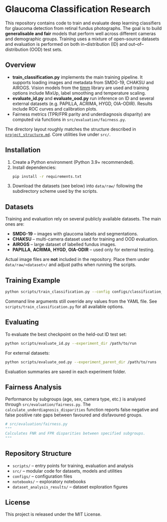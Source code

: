 # Glaucoma Classification Research

This repository contains code to train and evaluate deep learning classifiers for glaucoma detection from retinal fundus photographs. The goal is to build **generalisable and fair** models that perform well across different cameras and demographic groups. Training uses a mixture of open–source datasets and evaluation is performed on both in–distribution (ID) and out–of–distribution (OOD) test sets.

## Overview
- **train\_classification.py** implements the main training pipeline. It supports loading images and metadata from SMDG-19, CHAKSU and AIROGS. Vision models from the [timm](https://github.com/huggingface/pytorch-image-models) library are used and training options include MixUp, label smoothing and temperature scaling.
- **evaluate\_id.py** and **evaluate\_ood.py** run inference on ID and several external datasets (e.g. PAPILLA, ACRIMA, HYGD, OIA-ODIR). Results include ROC curves and calibration plots.
- Fairness metrics (TPR/FPR parity and underdiagnosis disparity) are computed via functions in `src/evaluation/fairness.py`.

The directory layout roughly matches the structure described in [`project_structure.md`](project_structure.md). Core utilities live under `src/`.

## Installation
1. Create a Python environment (Python 3.9+ recommended).
2. Install dependencies:
   ```bash
   pip install -r requirements.txt
   ```
3. Download the datasets (see below) into `data/raw/` following the subdirectory scheme used by the scripts.

## Datasets
Training and evaluation rely on several publicly available datasets. The main ones are:
- **SMDG-19** – images with glaucoma labels and segmentations.
- **CHAKSU** – multi-camera dataset used for training and OOD evaluation.
- **AIROGS** – large dataset of labelled fundus images.
- **PAPILLA**, **ACRIMA**, **HYGD**, **OIA-ODIR** – used only for external testing.

Actual image files are **not** included in the repository. Place them under `data/raw/<dataset>/` and adjust paths when running the scripts.

## Training Example
```bash
python scripts/train_classification.py --config configs/classification_config.yaml
```
Command line arguments still override any values from the YAML file. See `scripts/train_classification.py` for all available options.

## Evaluating
To evaluate the best checkpoint on the held-out ID test set:
```bash
python scripts/evaluate_id.py --experiment_dir /path/to/run
```
For external datasets:
```bash
python scripts/evaluate_ood.py --experiment_parent_dir /path/to/runs
```
Evaluation summaries are saved in each experiment folder.

## Fairness Analysis
Performance by subgroups (age, sex, camera type, etc.) is analysed through `src/evaluation/fairness.py`. The `calculate_underdiagnosis_disparities` function reports false negative and false positive rate gaps between favoured and disfavoured groups.

```python
# src/evaluation/fairness.py
"""
Calculates FNR and FPR disparities between specified subgroups.
"""
```

## Repository Structure
- `scripts/` – entry points for training, evaluation and analysis
- `src/` – modular code for datasets, models and utilities
- `configs/` – configuration files
- `notebooks/` – exploratory notebooks
- `dataset_analysis_results/` – dataset exploration figures


## License
This project is released under the MIT License.

